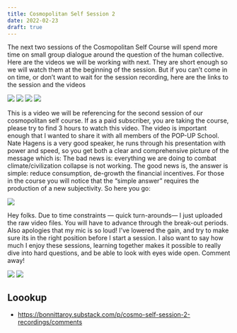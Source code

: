 ```yaml
---
title: Cosmopolitan Self Session 2
date: 2022-02-23
draft: true
---
```


The next two sessions of the Cosmopolitan Self Course will spend more time on small group dialogue around the question of the human collective. Here are the videos we will be working with next. They are short enough so we will watch them at the beginning of the session. But if you can’t come in on time, or don’t want to wait for the session recording, here are the links to the session and the videos

![](https://www.youtube-nocookie.com/watch?v=PUwmA3Q0_OE)
![](https://www.youtube-nocookie.com/watch?v=xb5zYKYF3Xo)
![](https://www.youtube-nocookie.com/watch?v=ymI5Uv5cGU4)
![](https://www.youtube-nocookie.com/watch?v=UY9P0QSxlnI)

This is a video we will be referencing for the second session of our cosmopolitan self course. If as a paid subscriber, you are taking the course, please try to find 3 hours to watch this video.
The video is important enough that I wanted to share it with all members of the POP-UP School. Nate Hagens is a very good speaker, he runs through his presentation with power and speed, so you get both a clear and comprehensive picture of the message which is:
The bad news is: everything we are doing to combat climate/civilization collapse is not working. The good news is, the answer is simple: reduce consumption, de-growth the financial incentives.
For those in the course you will notice that the “simple answer” requires the production of a new subjectivity.
So here you go:

![](https://www.youtube-nocookie.com/watch?v=qYeZwUVx5MY)

Hey folks. Due to time constraints — quick turn-arounds— I just uploaded the raw video files. You will have to advance through the break-out periods. Also apologies that my mic is so loud! I’ve lowered the gain, and try to make sure its in the right position before I start a session.
I also want to say how much I enjoy these sessions, learning together makes it possible to really dive into hard questions, and be able to look with eyes wide open. Comment away!

![](https://www.youtube-nocookie.com/watch?v=cydHeR_u-_c)
![](https://www.youtube-nocookie.com/watch?v=wJYjL8GCCC0)

## Loookup


- https://bonnittaroy.substack.com/p/cosmo-self-session-2-recordings/comments
